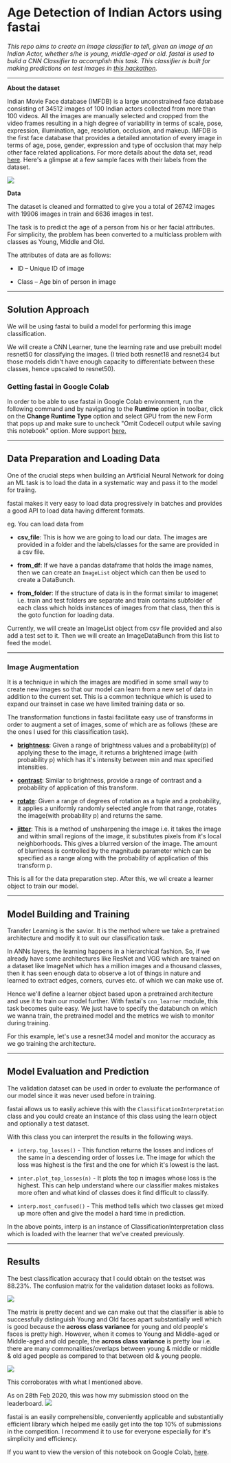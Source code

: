 # Age Detection of Indian Actors using fastai

*This repo aims to create an image classifier to tell, given an image of an Indian Actor, whether s/he is young, middle-aged or old. fastai is used to build a CNN Classifier to accomplish this task. This classifier is built for making predictions on test images in [this hackathon](https://datahack.analyticsvidhya.com/contest/practice-problem-age-detection/).*
___

**About the dataset**

Indian Movie Face database (IMFDB) is a large unconstrained face database consisting of 34512 images of 100 Indian actors collected from more than 100 videos. All the images are manually selected and cropped from the video frames resulting in a high degree of variability in terms of scale, pose, expression, illumination, age, resolution, occlusion, and makeup. IMFDB is the first face database that provides a detailed annotation of every image in terms of age, pose, gender, expression and type of occlusion that may help other face related applications. For more details about the data set, read [here](http://cvit.iiit.ac.in/projects/IMFDB/). Here's a glimpse at a few sample faces with their labels from the dataset.

![](IMFDB_Faces.PNG)

**Data**

The dataset is cleaned and formatted to give you a total of 26742 images with 19906 images in train and 6636 images in test.

The task is to predict the age of a person from his or her facial attributes. For simplicity, the problem has been converted to a multiclass problem with classes as Young, Middle and Old.

The attributes of data are as follows:

- ID – Unique ID of image

- Class – Age bin of person in image
___

## Solution Approach

We will be using fastai to build a model for performing this image classification. 

We will create a CNN Learner, tune the learning rate and use prebuilt model resnet50 for classifying the images. (I tried both resnet18 and resnet34 but those models didn't have enough capacity to differentiate between these classes, hence upscaled to resnet50).


### Getting fastai in Google Colab

In order to be able to use fastai in Google Colab environment, run the following command and by navigating to the **Runtime** option in toolbar, click on the **Change Runtime Type** option and select GPU from the new Form that pops up and make sure to uncheck "Omit Codecell output while saving this notebook" option. More support [here.](https://course.fast.ai/start_colab.html)

___

## Data Preparation and Loading Data

One of the crucial steps when building an Artificial Neural Network for doing an ML task is to load the data in a systematic way and pass it to the model for traiing.

fastai makes it very easy to load data progressively in batches and provides a good API to load data having different formats. 

eg. You can load data from 
- **csv_file**: This is how we are going to load our data. The images are provided in a folder and the labels/classes for the same are provided in a csv file. 

- **from_df**: If we have a pandas dataframe that holds the image names, then we can create an `ImageList` object which can then be used to create a DataBunch.

- **from_folder**: If the structure of data is in the format similar to imagenet i.e. train and test folders are separate and train contains subfolder of each class which holds instances of images from that class, then this is the goto function for loading data.

Currently, we will create an ImageList object from csv file provided and also add a test set to it. Then we will create an ImageDataBunch from this list to feed the model.

___

### Image Augmentation
It is a technique in which the images are modified in some small way to create new images so that our model can learn from a new set of data in addition to the current set. This is a common technique which is used to expand our trainset in case we have limited training data or so. 

The transformation functions in fastai facilitate easy use of transforms in order to augment a set of images, some of which are as follows (these are the ones I used for this classification task).

- **[brightness](https://docs.fast.ai/vision.transform.html#_brightness)**: Given a range of brightness values and a probability(p) of applying these to the image, it returns a brightened image (with probability p) which has it's intensity between min and max specified intensities. 

- **[contrast](https://docs.fast.ai/vision.transform.html#_contrast)**: Similar to brightness, provide a range of contrast and a probability of application of this transform.

- **[rotate](https://docs.fast.ai/vision.transform.html#_rotate)**: Given a range of degrees of rotation as a tuple and a probability, it applies a uniformly randomly selected angle from that range, rotates the image(with probability p) and returns the same.

- **[jitter](https://docs.fast.ai/vision.transform.html#_jitter)**: This is a method of unsharpening the image i.e. it takes the image and within small regions of the image, it substitutes pixels from it's local neighborhoods. This gives a blurred version of the image. The amount of blurriness is controlled by the magnitude parameter which can be specified as a range along with the probability of application of this transform p.

This is all for the data preparation step. After this, we wil create a learner object to train our model.
___

## Model Building and Training

Transfer Learning is the savior. It is the method where we take a pretrained architecture and modify it to suit our classification task.

In ANNs layers, the learning happens in a hierarchical fashion. So, if we already have some architectures like ResNet and VGG which are trained on a dataset like ImageNet which has a million images and a thousand classes, then it has seen enough data to observe a lot of things in nature and learned to extract edges, corners, curves etc. of which we can make use of.

Hence we'll define a learner object based upon a pretrained architecture and use it to train our model further. With fastai's `cnn_learner` module, this task becomes quite easy. We just have to specify the databunch on which we wanna train, the pretrained model and the metrics we wish to monitor during training.

For this example, let's use a resnet34 model and monitor the accuracy as we go training the architecture.
___

## Model Evaluation and Prediction

The validation dataset can be used in order to evaluate the performance of our model since it was never used before in training. 

fastai allows us to easily achieve this with the `ClassificationInterpretation` class and you could create an instance of this class using the learn object and optionally a test dataset.

With this class you can interpret the results in the following ways.
- `interp.top_losses()` - This function returns the losses and indices of the same in a descending order of losses i.e. The image for which the loss was highest is the first and the one for which it's lowest is the last.

- `inter.plot_top_losses(n)` - It plots the top n images whose loss is the highest. This can help understand where our classifier makes mistakes more often and what kind of classes does it find difficult to classify.

- `interp.most_confused()` - This method tells which two classes get mixed up more often and give the model a hard time in prediction.

In the above points, interp is an instance of ClassificationInterpretation class which is loaded with the learner that we've created previously.
___

## Results
 
The best classification accuracy that I could obtain on the testset was 88.23%.  The confusion matrix for the validation dataset looks as follows.

![](cm.PNG)

The matrix is pretty decent and we can make out that the classifier is able to successfully distinguish Young and Old faces apart substantially well which is good because the **across class variance** for young and old people's faces is pretty high. However, when it comes to Young and Middle-aged or Middle-aged and old people, the **across class variance** is pretty low i.e. there are many commonalities/overlaps between young & middle or middle & old aged people as compared to that between old & young people.

![](most_confused_pairs.PNG)

This corroborates with what I mentioned above.

As on 28th Feb 2020, this was how my submission stood on the leaderboard.
![](leaderboard.PNG)

fastai is an easily comprehensible, conveniently applicable and substantially efficient library which helped me easily get into the top 10% of submissions in the competition. I recommend it to use for everyone especially for it's simplicity and efficiency.

If you want to view the version of this notebook on Google Colab, [here](https://colab.research.google.com/drive/1ofJWchAqL8LKvnJ9SCUJuyg1GDAhRr9Q).
